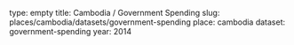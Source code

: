 type: empty
title: Cambodia / Government Spending
slug: places/cambodia/datasets/government-spending
place: cambodia
dataset: government-spending
year: 2014
